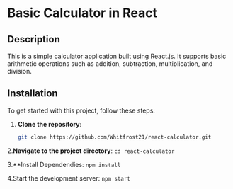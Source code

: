 # Basic Calculator in React

## Description
This is a simple calculator application built using React.js. It supports basic arithmetic operations such as addition, subtraction, multiplication, and division.

## Installation
To get started with this project, follow these steps:

1. **Clone the repository**:
   ```bash
   git clone https://github.com/Whitfrost21/react-calculator.git

2.**Navigate to the project directory**:
  `cd react-calculator`
  
3.**Install Dependendies:
  `npm install`

4.Start the development server:
  `npm start`





